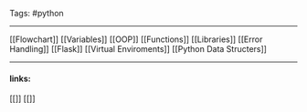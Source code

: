 
Tags: #python  

------------------------------------------
[[Flowchart]]
[[Variables]]
[[OOP]]
[[Functions]]
[[Libraries]]
[[Error Handling]]
[[Flask]]
[[Virtual Enviroments]]
[[Python Data Structers]]



---------------------
#### links:
[[]]
[[]]